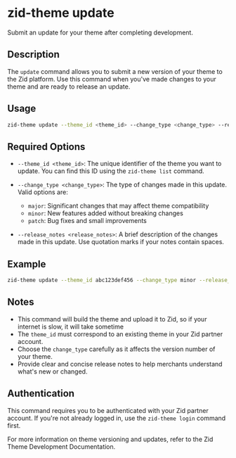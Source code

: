 # zid-theme update

Submit an update for your theme after completing development.

## Description

The `update` command allows you to submit a new version of your theme to the Zid platform. Use this command when you've made changes to your theme and are ready to release an update.

## Usage

```bash
zid-theme update --theme_id <theme_id> --change_type <change_type> --release_notes <release_notes>
```

## Required Options

- `--theme_id <theme_id>`: The unique identifier of the theme you want to update. You can find this ID using the `zid-theme list` command.

- `--change_type <change_type>`: The type of changes made in this update. Valid options are:
    - `major`: Significant changes that may affect theme compatibility
    - `minor`: New features added without breaking changes
    - `patch`: Bug fixes and small improvements

- `--release_notes <release_notes>`: A brief description of the changes made in this update. Use quotation marks if your notes contain spaces.

## Example

```bash
zid-theme update --theme_id abc123def456 --change_type minor --release_notes "Added new footer design and improved mobile responsiveness"
```

## Notes
- This command will build the theme and upload it to Zid, so if your internet is slow, it will take sometime
- The `theme_id` must correspond to an existing theme in your Zid partner account.
- Choose the `change_type` carefully as it affects the version number of your theme.
- Provide clear and concise release notes to help merchants understand what's new or changed.

## Authentication

This command requires you to be authenticated with your Zid partner account. If you're not already logged in, use the `zid-theme login` command first.

For more information on theme versioning and updates, refer to the Zid Theme Development Documentation.